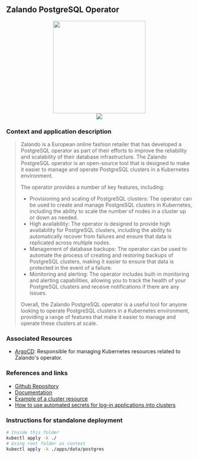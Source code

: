 ## Zalando PostgreSQL Operator

<p align="center">
<img width="250" height="250" src="https://opensource.zalando.com/postgres-operator/docs/diagrams/logo.png"></br><img src="https://img.shields.io/github/v/release/zalando/postgres-operator?label=Latest%20Version&logo=github&style=for-the-badge">
</p>

 ### Context and application description

> Zalando is a European online fashion retailer that has developed a PostgreSQL operator as part of their efforts to improve the reliability and scalability of their database infrastructure. The Zalando PostgreSQL operator is an open-source tool that is designed to make it easier to manage and operate PostgreSQL clusters in a Kubernetes environment.
>
> The operator provides a number of key features, including:
> - Provisioning and scaling of PostgreSQL clusters: The operator can be used to create and manage PostgreSQL clusters in Kubernetes, including the ability to scale the number of nodes in a cluster up or down as needed.
> - High availability: The operator is designed to provide high availability for PostgreSQL clusters, including the ability to automatically recover from failures and ensure that data is replicated across multiple nodes.
> - Management of database backups: The operator can be used to automate the process of creating and restoring backups of PostgreSQL clusters, making it easier to ensure that data is protected in the event of a failure.
> - Monitoring and alerting: The operator includes built-in monitoring and alerting capabilities, allowing you to track the health of your PostgreSQL clusters and receive notifications if there are any issues.
>
> Overall, the Zalando PostgreSQL operator is a useful tool for anyone looking to operate PostgreSQL clusters in a Kubernetes environment, providing a range of features that make it easier to manage and operate these clusters at scale.

### Associated Resources

- [ArgoCD][argo-uri]: Responsible for managing Kubernetes resources related to Zalando's operator.

### References and links

- [Github Repository][github-uri]
- [Documentation][docs-uri]
- [Example of a cluster resource][example-uri]
- [How to use automated secrets for log-in applications into clusters][howto-uri]

### Instructions for standalone deployment

```bash
# Inside this folder
kubectl apply -k ./
# Using root folder as context
kubectl apply -k ./apps/data/postgres
```

[github-uri]: https://github.com/zalando/postgres-operator
[argo-uri]: https://github.com/gruberdev/homelab/tree/main/apps/argocd
[howto-uri]: https://github.com/gruberdev/homelab/blob/f7981240d33ca1679587d206364b039d6191d7bf/apps/home/ha/base/deployment.yaml#L46-L51
[example-uri]: https://github.com/zalando/postgres-operator/blob/master/manifests/complete-postgres-manifest.yaml
[docs-uri]: https://postgres-operator.readthedocs.io/en/latest/
